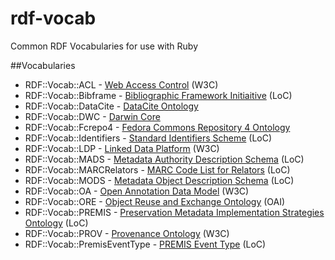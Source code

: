 # rdf-vocab
Common RDF Vocabularies for use with Ruby

##Vocabularies

* RDF::Vocab::ACL - [Web Access Control](http://www.w3.org/wiki/WebAccessControl) (W3C)
* RDF::Vocab::Bibframe - [Bibliographic Framework Initiaitive](http://bibframe.org/vocab/) (LoC)
* RDF::Vocab::DataCite - [DataCite Ontology](http://bibframe.org/vocab/)
* RDF::Vocab::DWC - [Darwin Core](http://rs.tdwg.org/dwc/terms/)
* RDF::Vocab::Fcrepo4 - [Fedora Commons Repository 4 Ontology](http://fedora.info/definitions/v4/repository)
* RDF::Vocab::Identifiers - [Standard Identifiers Scheme](http://id.loc.gov/vocabulary/identifiers.html) (LoC)
* RDF::Vocab::LDP - [Linked Data Platform](http://www.w3.org/TR/ldp/) (W3C)
* RDF::Vocab::MADS - [Metadata Authority Description Schema](http://www.loc.gov/standards/mads/) (LoC)
* RDF::Vocab::MARCRelators - [MARC Code List for Relators](http://id.loc.gov/vocabulary/relators.html) (LoC)
* RDF::Vocab::MODS - [Metadata Object Description Schema](http://www.loc.gov/standards/mods/) (LoC)
* RDF::Vocab::OA - [Open Annotation Data Model](http://www.w3.org/ns/oa) (W3C)
* RDF::Vocab::ORE - [Object Reuse and Exchange Ontology](http://www.openarchives.org/ore/1.0/rdfxml) (OAI)
* RDF::Vocab::PREMIS - [Preservation Metadata Implementation Strategies Ontology](http://id.loc.gov/ontologies/premis.html) (LoC)
* RDF::Vocab::PROV - [Provenance Ontology](http://www.w3.org/TR/prov-o/) (W3C)
* RDF::Vocab::PremisEventType - [PREMIS Event Type](http://id.loc.gov/vocabulary/preservation/eventType.html) (LoC)

